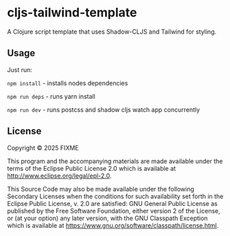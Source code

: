 # cljs-tailwind-template

A Clojure script template that uses Shadow-CLJS and Tailwind for styling.

## Usage

Just run:

`npm install` - installs nodes dependencies

`npm run deps` - runs yarn install

`npm run dev` - runs postcss and shadow cljs watch app concurrently

## License

Copyright © 2025 FIXME

This program and the accompanying materials are made available under the
terms of the Eclipse Public License 2.0 which is available at
http://www.eclipse.org/legal/epl-2.0.

This Source Code may also be made available under the following Secondary
Licenses when the conditions for such availability set forth in the Eclipse
Public License, v. 2.0 are satisfied: GNU General Public License as published by
the Free Software Foundation, either version 2 of the License, or (at your
option) any later version, with the GNU Classpath Exception which is available
at https://www.gnu.org/software/classpath/license.html.
